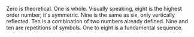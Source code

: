 Zero is theoretical. One is whole. Visually speaking, eight is the highest order number; it's symmetric. Nine is the same as six, only vertically reflected. Ten is a combination of two numbers already defined. Nine and ten are repetitions of symbols. One to eight is a fundamental sequence.
